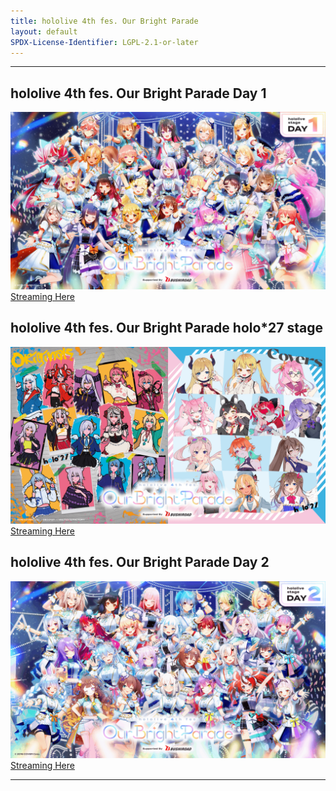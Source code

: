 ```yaml
---
title: hololive 4th fes. Our Bright Parade
layout: default
SPDX-License-Identifier: LGPL-2.1-or-later
---
```


---

## hololive 4th fes. Our Bright Parade Day 1

<div class="container">
  <img class="lazyload" src="/assets/images//fes4th1.jpg" alt="fes4th1"/>
</div>
<a href="../fes4th1/" class="button" role="button">
  Streaming Here
</a>

## hololive 4th fes. Our Bright Parade holo*27 stage

<div class="container">
  <img class="lazyload" src="/assets/images/fes4th27.png" alt="fes4th27"/>
</div>
<a href="../fes4th27/" class="button" role="button">
  Streaming Here
</a>

## hololive 4th fes. Our Bright Parade Day 2

<div class="container">
  <img class="lazyload" src="/assets/images/fes4th2.png" alt="fes4th2"/>
</div>
<a href="../fes4th2/" class="button" role="button">
  Streaming Here
</a>

---